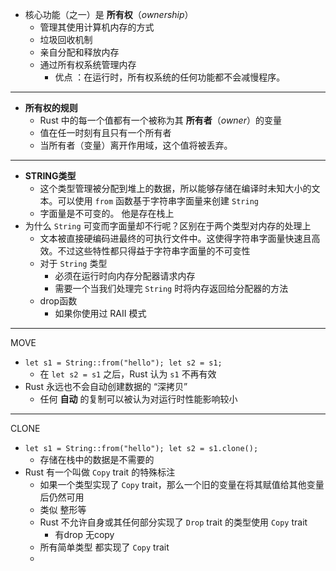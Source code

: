 
- 核心功能（之一）是 **所有权**（_ownership_）
	- 管理其使用计算机内存的方式
	- 垃圾回收机制
	- 亲自分配和释放内存
	- 通过所有权系统管理内存
		- 优点 ：在运行时，所有权系统的任何功能都不会减慢程序。 





---

- **所有权的规则**
	- Rust 中的每一个值都有一个被称为其 **所有者**（_owner_）的变量
	- 值在任一时刻有且只有一个所有者
	- 当所有者（变量）离开作用域，这个值将被丢弃。

---

- **STRING类型**
	- 这个类型管理被分配到堆上的数据，所以能够存储在编译时未知大小的文本。可以使用 `from` 函数基于字符串字面量来创建 `String`
	- 字面量是不可变的。 他是存在栈上
- 为什么 `String` 可变而字面量却不行呢？区别在于两个类型对内存的处理上
	- 文本被直接硬编码进最终的可执行文件中。这使得字符串字面量快速且高效。不过这些特性都只得益于字符串字面量的不可变性
	- 对于 `String` 类型
		- 必须在运行时向内存分配器请求内存
		- 需要一个当我们处理完 `String` 时将内存返回给分配器的方法
	- drop函数
		- 如果你使用过 RAII 模式


---
MOVE
- `let s1 = String::from("hello"); let s2 = s1;`
	- 在 `let s2 = s1` 之后，Rust 认为 `s1` 不再有效
- Rust 永远也不会自动创建数据的 “深拷贝”
	- 任何 **自动** 的复制可以被认为对运行时性能影响较小


---
CLONE
- `let s1 = String::from("hello"); let s2 = s1.clone();`
	- 存储在栈中的数据是不需要的
- Rust 有一个叫做 `Copy` trait 的特殊标注
	- 如果一个类型实现了 `Copy` trait，那么一个旧的变量在将其赋值给其他变量后仍然可用
	- 类似 整形等
	- Rust 不允许自身或其任何部分实现了 `Drop` trait 的类型使用 `Copy` trait
		- 有drop 无copy
	- 所有简单类型 都实现了 `Copy` trait
	- 